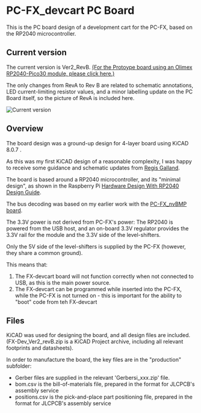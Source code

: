 # PC-FX_devcart PC Board

This is the PC board design of a development cart for the PC-FX, based on the RP2040 microcontroller.

##  Current version

The current version is Ver2_RevB.
[(For the Protoype board using an Olimex RP2040-Pico30 module, please click here.)](README_prototype.md)

The only changes from RevA to Rev B are related to schematic annotations, LED current-limiting resistor values, and a minor
labelling update on the PC Board itself, so the picture of RevA is included here.

![Current version](../images/devcart_ver2_reva.jpg)


## Overview

The board design was a ground-up design for 4-layer board using KiCAD 8.0.7 .

As this was my first KiCAD design of a reasonable complexity, I was happy to receive some guidance
and schematic updates from [Regis Galland](https://github.com/rgalland).

The board is based around a RP2040 microcontroller, and its "minimal design", as shown in the Raspberry Pi
[Hardware Design With RP2040 Design Guide](https://datasheets.raspberrypi.com/rp2040/hardware-design-with-rp2040.pdf).

The bus decoding was based on my earlier work with the [PC-FX_nvBMP board](https://github.com/pcfx-devel/PC-FX-NVBMP).

The 3.3V power is not derived from PC-FX's power: The RP2040 is powered from the USB host, and an on-board
3.3V regulator provides the 3.3V rail for the module and the 3.3V side of the level-shifters.

Only the 5V side of the level-shifters is supplied by the PC-FX (however, they share a common ground).

This means that:
 1) The FX-devcart board will not function correctly when not connected to USB, as this is the main power source.
 2) The FX-devcart can be programmed while inserted into the PC-FX, while the PC-FX is not turned on - this is
important for the ability to "boot" code from teh FX-devcart


## Files

KiCAD was used for designing the board, and all design files are included.
(FX-Dev_Ver2_revB.zip is a KiCAD Project archive, including all relevant footprints and datasheets).

In order to manufacture the board, the key files are in the "production" subfolder:
 - Gerber files are supplied in the relevant 'Gerbersi_xxx.zip' file.
 - bom.csv is the bill-of-materials file, prepared in the format for JLCPCB's assembly service
 - positions.csv is the pick-and-place part positioning file, prepared in the format for JLCPCB's assembly service

